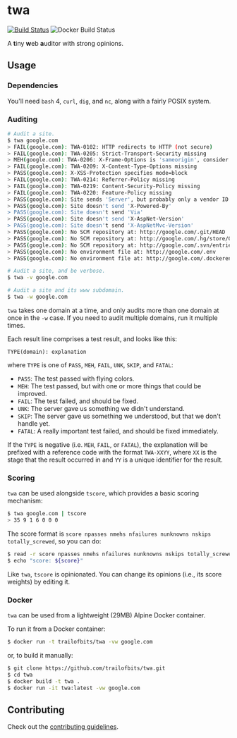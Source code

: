 twa
===

[![Build Status](https://travis-ci.org/trailofbits/twa.svg?branch=master)](https://travis-ci.org/trailofbits/twa)
![Docker Build Status](https://img.shields.io/docker/build/trailofbits/twa.svg)


A **t**iny **w**eb **a**uditor with strong opinions.

## Usage

### Dependencies

You'll need `bash` 4, `curl`, `dig`, and `nc`, along with a fairly POSIX system.

### Auditing

```bash
# Audit a site.
$ twa google.com
> FAIL(google.com): TWA-0102: HTTP redirects to HTTP (not secure)
> FAIL(google.com): TWA-0205: Strict-Transport-Security missing
> MEH(google.com): TWA-0206: X-Frame-Options is 'sameorigin', consider 'deny'
> FAIL(google.com): TWA-0209: X-Content-Type-Options missing
> PASS(google.com): X-XSS-Protection specifies mode=block
> FAIL(google.com): TWA-0214: Referrer-Policy missing
> FAIL(google.com): TWA-0219: Content-Security-Policy missing
> FAIL(google.com): TWA-0220: Feature-Policy missing
> PASS(google.com): Site sends 'Server', but probably only a vendor ID: gws
> PASS(google.com): Site doesn't send 'X-Powered-By'
> PASS(google.com): Site doesn't send 'Via'
> PASS(google.com): Site doesn't send 'X-AspNet-Version'
> PASS(google.com): Site doesn't send 'X-AspNetMvc-Version'
> PASS(google.com): No SCM repository at: http://google.com/.git/HEAD
> PASS(google.com): No SCM repository at: http://google.com/.hg/store/00manifest.i
> PASS(google.com): No SCM repository at: http://google.com/.svn/entries
> PASS(google.com): No environment file at: http://google.com/.env
> PASS(google.com): No environment file at: http://google.com/.dockerenv

# Audit a site, and be verbose.
$ twa -v google.com

# Audit a site and its www subdomain.
$ twa -w google.com
```

`twa` takes one domain at a time, and only audits more than one domain at once in the `-w` case.
If you need to audit multiple domains, run it multiple times.

Each result line comprises a test result, and looks like this:

```
TYPE(domain): explanation
```

where `TYPE` is one of `PASS`, `MEH`, `FAIL`, `UNK`, `SKIP`, and `FATAL`:

* `PASS`: The test passed with flying colors.
* `MEH`: The test passed, but with one or more things that could be improved.
* `FAIL`: The test failed, and should be fixed.
* `UNK`: The server gave us something we didn't understand.
* `SKIP`: The server gave us something we understood, but that we don't handle yet.
* `FATAL`: A really important test failed, and should be fixed immediately.

If the `TYPE` is negative (i.e. `MEH`, `FAIL`, or `FATAL`), the explanation will be prefixed with
a reference code with the format `TWA-XXYY`, where `XX` is the stage that the result occurred in
and `YY` is a unique identifier for the result.

### Scoring

`twa` can be used alongside `tscore`, which provides a basic scoring mechanism:

```bash
$ twa google.com | tscore
> 35 9 1 6 0 0 0
```

The score format is `score npasses nmehs nfailures nunknowns nskips totally_screwed`, so you can do:

```bash
$ read -r score npasses nmehs nfailures nunknowns nskips totally_screwed < <(twa google.com | tscore)
$ echo "score: ${score}"
```

Like `twa`, `tscore` is opinionated. You can change its opinions (i.e., its score weights)
by editing it.

### Docker

`twa` can be used from a lightweight (29MB) Alpine Docker container.

To run it from a Docker container:

```bash
$ docker run -t trailofbits/twa -vw google.com
```

or, to build it manually:

```bash
$ git clone https://github.com/trailofbits/twa.git
$ cd twa
$ docker build -t twa .
$ docker run -it twa:latest -vw google.com
```


## Contributing

Check out the [contributing guidelines](CONTRIBUTING.md).
